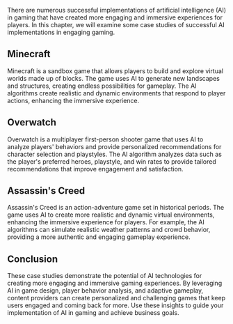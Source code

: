 
There are numerous successful implementations of artificial intelligence (AI) in gaming that have created more engaging and immersive experiences for players. In this chapter, we will examine some case studies of successful AI implementations in engaging gaming.

Minecraft
---------

Minecraft is a sandbox game that allows players to build and explore virtual worlds made up of blocks. The game uses AI to generate new landscapes and structures, creating endless possibilities for gameplay. The AI algorithms create realistic and dynamic environments that respond to player actions, enhancing the immersive experience.

Overwatch
---------

Overwatch is a multiplayer first-person shooter game that uses AI to analyze players' behaviors and provide personalized recommendations for character selection and playstyles. The AI algorithm analyzes data such as the player's preferred heroes, playstyle, and win rates to provide tailored recommendations that improve engagement and satisfaction.

Assassin's Creed
----------------

Assassin's Creed is an action-adventure game set in historical periods. The game uses AI to create more realistic and dynamic virtual environments, enhancing the immersive experience for players. For example, the AI algorithms can simulate realistic weather patterns and crowd behavior, providing a more authentic and engaging gameplay experience.

Conclusion
----------

These case studies demonstrate the potential of AI technologies for creating more engaging and immersive gaming experiences. By leveraging AI in game design, player behavior analysis, and adaptive gameplay, content providers can create personalized and challenging games that keep users engaged and coming back for more. Use these insights to guide your implementation of AI in gaming and achieve business goals.
